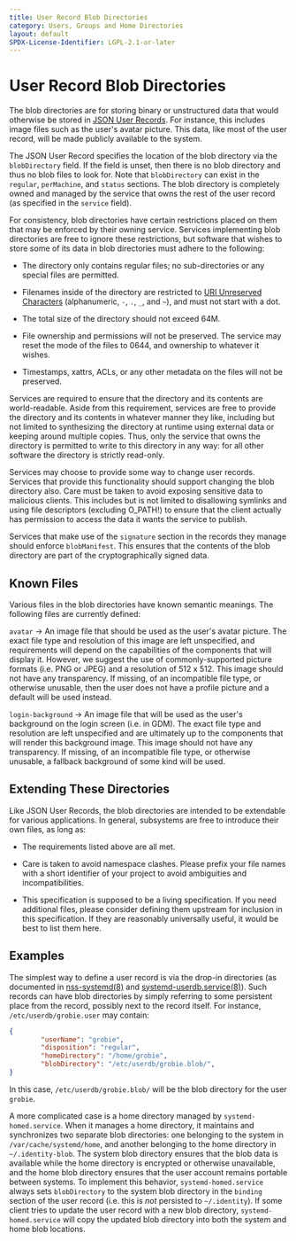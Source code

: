 ```yaml
---
title: User Record Blob Directories
category: Users, Groups and Home Directories
layout: default
SPDX-License-Identifier: LGPL-2.1-or-later
---
```


# User Record Blob Directories

The blob directories are for storing binary or unstructured data that would
otherwise be stored in [JSON User Records](USER_RECORD.md). For instance,
this includes image files such as the user's avatar picture. This data,
like most of the user record, will be made publicly available to the
system.

The JSON User Record specifies the location of the blob directory via the
`blobDirectory` field. If the field is unset, then there is no blob directory
and thus no blob files to look for.  Note that `blobDirectory` can exist in the
`regular`, `perMachine`, and `status` sections. The blob directory is completely
owned and managed by the service that owns the rest of the user record (as
specified in the `service` field).

For consistency, blob directories have certain restrictions placed on them
that may be enforced by their owning service. Services implementing blob
directories are free to ignore these restrictions, but software that wishes
to store some of its data in blob directories must adhere to the following:

* The directory only contains regular files; no sub-directories or any special
  files are permitted.

* Filenames inside of the directory are restricted to
  [URI Unreserved Characters](https://www.rfc-editor.org/rfc/rfc3986#section-2.3)
  (alphanumeric, `-`, `.`, `_`, and `~`), and must not start with a dot.

* The total size of the directory should not exceed 64M.

* File ownership and permissions will not be preserved. The service may reset
  the mode of the files to 0644, and ownership to whatever it wishes.

* Timestamps, xattrs, ACLs, or any other metadata on the files will not be preserved.

Services are required to ensure that the directory and its contents are
world-readable. Aside from this requirement, services are free to provide
the directory and its contents in whatever manner they like, including but
not limited to synthesizing the directory at runtime using external data
or keeping around multiple copies. Thus, only the service that owns the
directory is permitted to write to this directory in any way: for all
other software the directory is strictly read-only.

Services may choose to provide some way to change user records. Services
that provide this functionality should support changing the blob directory also.
Care must be taken to avoid exposing sensitive data to malicious clients. This
includes but is not limited to disallowing symlinks and using file descriptors
(excluding O_PATH!) to ensure that the client actually has permission to access
the data it wants the service to publish.

Services that make use of the `signature` section in the records they manage
should enforce `blobManifest`. This ensures that the contents of the blob directory
are part of the cryptographically signed data.

## Known Files

Various files in the blob directories have known semantic meanings.
The following files are currently defined:

`avatar` → An image file that should be used as the user's avatar picture.
The exact file type and resolution of this image are left unspecified,
and requirements will depend on the capabilities of the components that will
display it. However, we suggest the use of commonly-supported picture formats
(i.e. PNG or JPEG) and a resolution of 512 x 512. This image should not have any
transparency. If missing, of an incompatible file type, or otherwise unusable,
then the user does not have a profile picture and a default will be used instead.

`login-background` → An image file that will be used as the user's background on the
login screen (i.e. in GDM). The exact file type and resolution are left unspecified
and are ultimately up to the components that will render this background image. This
image should not have any transparency. If missing, of an incompatible file type, or
otherwise unusable, a fallback background of some kind will be used.

## Extending These Directories

Like JSON User Records, the blob directories are intended to be extendable for
various applications. In general, subsystems are free to introduce their own
files, as long as:

* The requirements listed above are all met.

* Care is taken to avoid namespace clashes. Please prefix your file names with
  a short identifier of your project to avoid ambiguities and incompatibilities.

* This specification is supposed to be a living specification. If you need
  additional files, please consider defining them upstream for inclusion in
  this specification. If they are reasonably universally useful, it would be
  best to list them here.

## Examples

The simplest way to define a user record is via the drop-in directories (as documented
in [nss-systemd(8)](https://www.freedesktop.org/software/systemd/man/latest/nss-systemd.html)
and [systemd-userdb.service(8)](https://www.freedesktop.org/software/systemd/man/latest/systemd-userdbd.service.html)).
Such records can have blob directories by simply referring to some persistent
place from the record, possibly next to the record itself. For instance,
`/etc/userdb/grobie.user` may contain:

```json
{
        "userName": "grobie",
        "disposition": "regular",
        "homeDirectory": "/home/grobie",
        "blobDirectory": "/etc/userdb/grobie.blob/",
}
```

In this case, `/etc/userdb/grobie.blob/` will be the blob directory for the
user `grobie`.

A more complicated case is a home directory managed by `systemd-homed.service`.
When it manages a home directory, it maintains and synchronizes two separate
blob directories: one belonging to the system in `/var/cache/systemd/home`,
and another belonging to the home directory in `~/.identity-blob`. The system
blob directory ensures that the blob data is available while the home directory
is encrypted or otherwise unavailable, and the home blob directory ensures that
the user account remains portable between systems. To implement this behavior,
`systemd-homed.service` always sets `blobDirectory` to the system blob directory
in the `binding` section of the user record (i.e. this is _not_ persisted to
`~/.identity`). If some client tries to update the user record with a new blob
directory, `systemd-homed.service` will copy the updated blob directory into both
the system and home blob locations.
